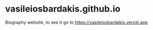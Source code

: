 # vasileiosbardakis.github.io
Biography website, to see it go to https://vasileiosbardakis.vercel.app
